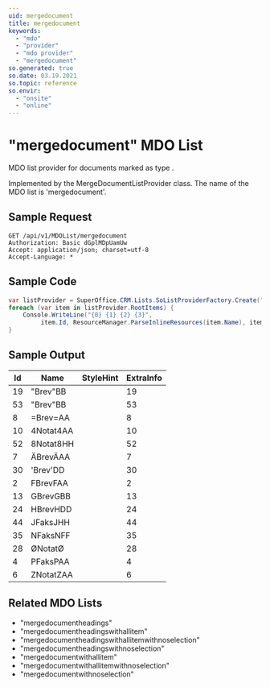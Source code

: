 ```yaml
---
uid: mergedocument
title: mergedocument
keywords:
  - "mdo"
  - "provider"
  - "mdo provider"
  - "mergedocument"
so.generated: true
so.date: 03.19.2021
so.topic: reference
so.envir:
  - "onsite"
  - "online"
---
```


# "mergedocument" MDO List
MDO list provider for documents marked as type <see cref="F:SuperOffice.Data.TaskType.MailMergeDraft" />.



Implemented by the <see cref="T:SuperOffice.CRM.Lists.MergeDocumentListProvider">MergeDocumentListProvider</see> class.
The name of the MDO list is 'mergedocument'.




## Sample Request

```http!
GET /api/v1/MDOList/mergedocument
Authorization: Basic dGplMDpUamUw
Accept: application/json; charset=utf-8
Accept-Language: *

```

## Sample Code
```cs
var listProvider = SuperOffice.CRM.Lists.SoListProviderFactory.Create("mergedocument", forceFlatList: true);
foreach (var item in listProvider.RootItems) {
    Console.WriteLine("{0} {1} {2} {3}", 
         item.Id, ResourceManager.ParseInlineResources(item.Name), item.StyleHint, item.ExtraInfo);
}
```

## Sample Output

|Id   | Name  |StyleHint|ExtraInfo |
| --- | ----- | ------- | -------- |
|19|"Brev"BB||19|
|53|"Brev"BB||53|
|8|=Brev=AA||8|
|10|4Notat4AA||10|
|52|8Notat8HH||52|
|7|ÄBrevÄAA||7|
|30|'Brev'DD||30|
|2|FBrevFAA||2|
|13|GBrevGBB||13|
|24|HBrevHDD||24|
|44|JFaksJHH||44|
|35|NFaksNFF||35|
|28|ØNotatØ||28|
|4|PFaksPAA||4|
|6|ZNotatZAA||6|


## Related MDO Lists

* "mergedocumentheadings"
* "mergedocumentheadingswithallitem"
* "mergedocumentheadingswithallitemwithnoselection"
* "mergedocumentheadingswithnoselection"
* "mergedocumentwithallitem"
* "mergedocumentwithallitemwithnoselection"
* "mergedocumentwithnoselection"
